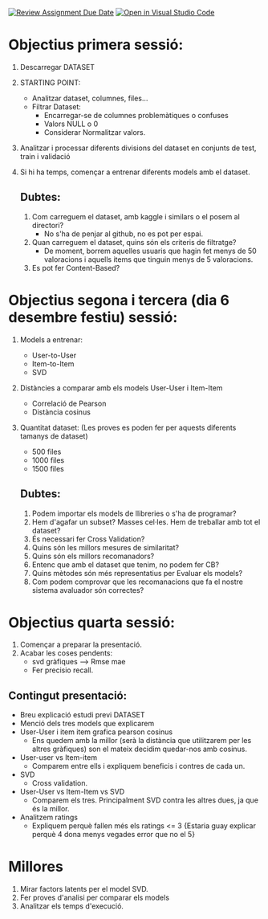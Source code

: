 [![Review Assignment Due Date](https://classroom.github.com/assets/deadline-readme-button-22041afd0340ce965d47ae6ef1cefeee28c7c493a6346c4f15d667ab976d596c.svg)](https://classroom.github.com/a/USx538Ll)
[![Open in Visual Studio Code](https://classroom.github.com/assets/open-in-vscode-2e0aaae1b6195c2367325f4f02e2d04e9abb55f0b24a779b69b11b9e10269abc.svg)](https://classroom.github.com/online_ide?assignment_repo_id=17282122&assignment_repo_type=AssignmentRepo)


# Objectius primera sessió:
1. Descarregar DATASET
2. STARTING POINT:
    - Analitzar dataset, columnes, files...
    - Filtrar Dataset:
        - Encarregar-se de columnes problemàtiques o confuses
        - Valors NULL o 0
        - Considerar Normalitzar valors.

3. Analitzar i processar diferents divisions del dataset en conjunts de test, train i validació
4. Si hi ha temps, començar a entrenar diferents models amb el dataset.

    ## Dubtes:
    1. Com carreguem el dataset, amb kaggle i similars o el posem al directori?
        - No s'ha de penjar al github, no es pot per espai.
    2. Quan carreguem el dataset, quins són els criteris de filtratge?
        - De moment, borrem aquelles usuaris que hagin fet menys de 50 valoracions i aquells items que tinguin menys de 5 valoracions.
    3. Es pot fer Content-Based?

# Objectius segona i tercera (dia 6 desembre festiu) sessió:
1. Models a entrenar:
   - User-to-User
   - Item-to-Item
   - SVD
2. Distàncies a comparar amb els models User-User i Item-Item
   -  Correlació de Pearson
   -  Distància cosinus

3. Quantitat dataset: (Les proves es poden fer per aquests diferents tamanys de dataset)
   - 500 files
   - 1000 files
   - 1500 files

    ## Dubtes:
    1. Podem importar els models de llibreries o s'ha de programar?
    2. Hem d'agafar un subset? Masses cel·les. Hem de treballar amb tot el dataset? 
    3. És necessari fer Cross Validation?
    4. Quins són les millors mesures de similaritat?
    5. Quins són els millors recomanadors?
    6. Entenc que amb el dataset que tenim, no podem fer CB?
    7. Quins mètodes són més representatius per Evaluar els models?
    8. Com podem comprovar que les recomanacions que fa el nostre sistema avaluador són correctes?

# Objectius quarta sessió:
1. Començar a preparar la presentació.
2. Acabar les coses pendents:
   - svd gràfiques --> Rmse mae
   - Fer precisio recall. 

## Contingut presentació:
- Breu explicació estudi previ DATASET
- Menció dels tres models que explicarem
- User-User i item item grafica pearson cosinus 
    - Ens quedem amb la millor (serà la distància que utilitzarem per les altres gràfiques)
    son el mateix decidim quedar-nos amb cosinus.
- User-user vs Item-item
    - Comparem entre ells i expliquem beneficis i contres de cada un.
- SVD 
    - Cross validation. 
- User-User vs Item-Item vs SVD 
    - Comparem els tres. Principalment SVD contra les altres dues, ja que és la millor.
- Analitzem ratings 
    - Expliquem perquè fallen més els ratings <= 3 {Estaria guay explicar perquè 4 dona menys vegades error que no el 5}

# Millores
1. Mirar factors latents per el model SVD. 
2. Fer proves d'analisi per comparar els models
3. Analitzar els temps d'execució.




